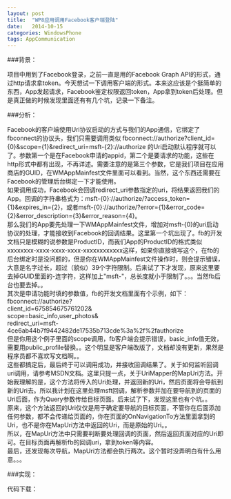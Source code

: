 ```yaml
---
layout: post
title:  "WP8应用调用Facebook客户端登陆"
date:   2014-10-15
categories: WindowsPhone
tags: AppCommunication
---
```


###背景：

项目中用到了Facebook登录，之前一直是用的Facebook Graph API的形式，通过http请求拿token。今天想试一下调用客户端的形式。本来这应该是个挺简单的东西，App发起请求，Facebook鉴定权限返回token，App拿到token后处理。但是真正做的时候发现里面还有有几个坑，记录一下备注。<br>
<!-- more -->
###分析：

Facebook的客户端使用Uri协议启动的方式与我们的App通信，它绑定了fbconnect的协议头，我们只需要调用类似 fbconnect://authorize?client_id={0}&scope={1}&redirect_uri=msft-{2}://authorize 的Uri启动默认程序就可以了。参数第一个是在Facebook申请的appid，第二个是要请求的功能，这些在http形式中都有出现，不再详述。需要注意的是第三个参数，它是我们项目在应用商店的GUID，在WMAppMainfest文件里面可以看到。当然，这个东西还需要在Facebook的管理后台绑定一下才能使用。<br>
如果调用成功，Facebook会回调redirect_uri参数指定的uri，将结果返回我们的App。回调的字符串格式为：msft-{0}://authorize/?access_token={1}&expires_in={2}，或者msft-{0}://authorize/?error={1}&error_code={2}&error_description={3}&error_reason={4}。<br>
那么我们的App要先处理一下WMAppMainfest文件，增加对msft-{0}的uri启动协议的处理，才能接收到Facebook的回调结果。这里第一个坑出现了。fb的开发文档只是模糊的说参数是ProductID，而我们App的ProductID的格式类似xxxxxxxx-xxxx-xxxx-xxxx-xxxxxxxxxxxx这样，如果你直接填写这个，在fb的后台绑定时是没问题的，但是你在WMAppMainfest文件操作时，则会提示错误，大意是名字过长，超过（貌似）39个字符限制。后来试了下才发现，原来这里要去掉GUID里面的-连字符，这样加上"msft-"，总长度就小于限制了。。。当然fb后台也要去掉。。<br>
其次是申请功能时填的参数值，fb的开发文档里面有个示例，如下：
fbconnect://authorize?<br>
  client_id=675854675761202&<br>
  scope=basic_info,user_photos&<br>
  redirect_uri=msft-4ce6ab44b7f9442482de17535b713cde%3a%2f%2fauthorize<br>
  但是你用这个例子里面的scope调用，fb客户端会提示错误，basic_info值无效，需要用public_profile替换。。这个明显是客户端改版了，文档却没有更新，果然是程序员都不喜欢写文档啊。。<br>
这些都搞定后，最后终于可以调用成功，并接收回调结果了。关于如何监听回调uri调用，请参考MSDN文档。这里只提一点，关于UriMapper的MapUri方法。开始我理解的是，这个方法将传入的Uri处理，并返回新的Uri，然后页面将会导航到新的Uri去。所以我计划在这里处理msft回调，解析参数并加在要导航到的页面的Uri后面，作为Query参数传给目标页面。后来试了下，发现这里也有个坑。。<br>
原来，这个方法返回的Uri仅仅是用于确定要导航的目标页面，不管你在后面添加任何参数，都不会传递给页面的，你在页面的OnNavigationTo方法里面拿到的Uri，也不是你在MapUri方法中返回的Uri，而是原始的Uri。。<br>
所以，在MapUri方法中只需要判断要处理回调的页面，然后返回页面对应的Uri即可。在目标页面再解析fb的回调uri，拿到token等内容。<br>
最后，还发现每次导航，MapUri方法都会执行两次。这个暂时没弄明白有什么用意。。。

###实现：



代码下载：